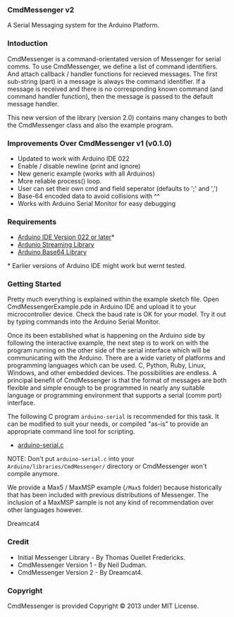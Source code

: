 ### CmdMessenger v2

A Serial Messaging system for the Arduino Platform.

### Intoduction

CmdMessenger is a command-orientated version of Messenger for serial comms. To use CmdMessenger, we define a list of command identifiers. And attach callback / handler functions for recieved messages. The first sub-string (part) in a message is always the command identifier. If a message is received and there is no corresponding known command (and command handler function), then the message is passed to the default message handler.

This new version of the library (version 2.0) contains many changes to both the CmdMessenger class and also the example program.

### Improvements Over CmdMessenger v1 (v0.1.0)

* Updated to work with Arduino IDE 022
* Enable / disable newline (print and ignore)
* New generic example (works with all Arduinos)
* More reliable process() loop.
* User can set their own cmd and field seperator
 (defaults to ';' and ',')
* Base-64 encoded data to avoid collisions with ^^
* Works with Arduino Serial Monitor for easy debugging

### Requirements

* [Arduino IDE Version 022 or later](http://www.arduino.cc/en/Main/Software)* 
* [Ardunio Streaming Library](http://arduiniana.org/libraries/streaming/)
* [Arduino Base64 Library](https://github.com/adamvr/arduino-base64)

\* Earlier versions of Arduino IDE might work but wernt tested.

### Getting Started

Pretty much everything is explained within the example sketch file. Open CmdMessengerExample.pde in Arduino IDE and upload it to your microcontroller device. Check the baud rate is OK for your model. Try it out by typing commands into the Arduino Serial Monitor.

Once its been established what is happening on the Arduino side by following the interactive example, the next step is to work on with the program running on the other side of the serial interface which will be communicating with the Arduino. There are a wide variety of platforms and programming languages which can be used. C, Python, Ruby, Linux, Windows, and other embedded devices. The possibilities are endless. A principal benefit of CmdMessenger is that the format of messages are both flexible and simple enough to be programmed in nearly any suitable language or programming environment that supports a serial (comm port) interface.

The following C program `arduino-serial` is recommended for this task. It can be modified to suit your needs, or compiled "as-is" to provide an appropriate command line tool for scripting.

* [arduino-serial.c](http://todbot.com/blog/2006/12/06/arduino-serial-c-code-to-talk-to-arduino)

NOTE: Don't put `arduino-serial.c` into your `Arduino/libraries/CmdMessenger/` directory or CmdMessenger won't compile anymore.

We provide a Max5 / MaxMSP example (`/Max5` folder) because historically that has been included with previous distributions of Messenger. The inclusion of a MaxMSP sample is not any kind of recommendation over other languages however.

Dreamcat4


### Credit

* Initial Messenger Library - By Thomas Ouellet Fredericks.
* CmdMessenger Version 1 - By Neil Dudman.
* CmdMessenger Version 2 - By Dreamcat4.

### Copyright

CmdMessenger is provided Copyright © 2013 under MIT License.

